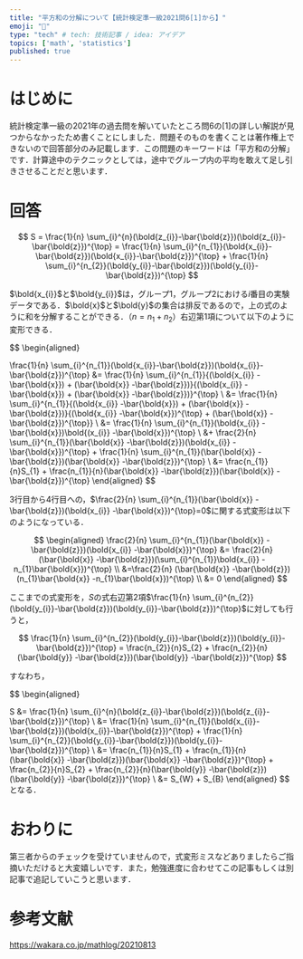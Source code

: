 ```yaml
---
title: "平方和の分解について【統計検定準一級2021問6[1]から】"
emoji: "💨"
type: "tech" # tech: 技術記事 / idea: アイデア
topics: ['math', 'statistics']
published: true
---
```

# はじめに
統計検定準一級の2021年の過去問を解いていたところ問6の[1]の詳しい解説が見つからなかったため書くことにしました．問題そのものを書くことは著作権上できないので回答部分のみ記載します．この問題のキーワードは「平方和の分解」です．計算途中のテクニックとしては，途中でグループ内の平均を敢えて足し引きさせることだと思います．

# 回答

$$ S = \frac{1}{n} \sum_{i}^{n}(\bold{z_{i}}-\bar{\bold{z}})(\bold{z_{i}}-\bar{\bold{z}})^{\top} = \frac{1}{n} \sum_{i}^{n_{1}}(\bold{x_{i}}-\bar{\bold{z}})(\bold{x_{i}}-\bar{\bold{z}})^{\top} + \frac{1}{n} \sum_{i}^{n_{2}}(\bold{y_{i}}-\bar{\bold{z}})(\bold{y_{i}}-\bar{\bold{z}})^{\top} $$

$\bold{x_{i}}$と$\bold{y_{i}}$は，グループ1，グループ2における$i$番目の実験データである．$\bold{x}$と$\bold{y}$の集合は排反であるので，上の式のように和を分解することができる．（$n = n_{1} + n_{2}$）右辺第1項について以下のように変形できる．

$$
\begin{aligned}

\frac{1}{n} \sum_{i}^{n_{1}}(\bold{x_{i}}-\bar{\bold{z}})(\bold{x_{i}}-\bar{\bold{z}})^{\top} &= \frac{1}{n} \sum_{i}^{n_{1}}\{(\bold{x_{i}} -\bar{\bold{x}}) + (\bar{\bold{x}} -\bar{\bold{z}})\}\{(\bold{x_{i}} -\bar{\bold{x}}) + (\bar{\bold{x}} -\bar{\bold{z}})\}^{\top} \\
&= \frac{1}{n} \sum_{i}^{n_{1}}\{(\bold{x_{i}} -\bar{\bold{x}}) + (\bar{\bold{x}} -\bar{\bold{z}})\}\{(\bold{x_{i}} -\bar{\bold{x}})^{\top} + (\bar{\bold{x}} -\bar{\bold{z}})^{\top}\} \\
&= \frac{1}{n} \sum_{i}^{n_{1}}(\bold{x_{i}} -\bar{\bold{x}})\bold{(x_{i}} -\bar{\bold{x}})^{\top} \\
&+ \frac{2}{n} \sum_{i}^{n_{1}}(\bar{\bold{x}} -\bar{\bold{z}})(\bold{x_{i}} -\bar{\bold{x}})^{\top} + \frac{1}{n} \sum_{i}^{n_{1}}(\bar{\bold{x}} -\bar{\bold{z}})(\bar{\bold{x}} -\bar{\bold{z}})^{\top} \\
&= \frac{n_{1}}{n}S_{1} + \frac{n_{1}}{n}(\bar{\bold{x}} -\bar{\bold{z}})(\bar{\bold{x}} -\bar{\bold{z}})^{\top}
\end{aligned}
$$

3行目から4行目への，$\frac{2}{n} \sum_{i}^{n_{1}}(\bar{\bold{x}} -\bar{\bold{z}})(\bold{x_{i}} -\bar{\bold{x}})^{\top}=0$に関する式変形は以下のようになっている．

$$
\begin{aligned}
\frac{2}{n} \sum_{i}^{n_{1}}(\bar{\bold{x}} -\bar{\bold{z}})(\bold{x_{i}} -\bar{\bold{x}})^{\top} &= \frac{2}{n} (\bar{\bold{x}} -\bar{\bold{z}})(\sum_{i}^{n_{1}}\bold{x_{i}} -n_{1}\bar{\bold{x}})^{\top} \\
&=\frac{2}{n} (\bar{\bold{x}} -\bar{\bold{z}})(n_{1}\bar{\bold{x}} -n_{1}\bar{\bold{x}})^{\top} \\
&= 0
\end{aligned}
$$

ここまでの式変形を，$S$の式右辺第2項$\frac{1}{n} \sum_{i}^{n_{2}}(\bold{y_{i}}-\bar{\bold{z}})(\bold{y_{i}}-\bar{\bold{z}})^{\top}$に対しても行うと，

$$
\frac{1}{n} \sum_{i}^{n_{2}}(\bold{y_{i}}-\bar{\bold{z}})(\bold{y_{i}}-\bar{\bold{z}})^{\top} = \frac{n_{2}}{n}S_{2} + \frac{n_{2}}{n}(\bar{\bold{y}} -\bar{\bold{z}})(\bar{\bold{y}} -\bar{\bold{z}})^{\top}
$$

すなわち，

$$
\begin{aligned}

S &= \frac{1}{n} \sum_{i}^{n}(\bold{z_{i}}-\bar{\bold{z}})(\bold{z_{i}}-\bar{\bold{z}})^{\top} \\
&= \frac{1}{n} \sum_{i}^{n_{1}}(\bold{x_{i}}-\bar{\bold{z}})(\bold{x_{i}}-\bar{\bold{z}})^{\top} + \frac{1}{n} \sum_{i}^{n_{2}}(\bold{y_{i}}-\bar{\bold{z}})(\bold{y_{i}}-\bar{\bold{z}})^{\top} \\
&= \frac{n_{1}}{n}S_{1} + \frac{n_{1}}{n}(\bar{\bold{x}} -\bar{\bold{z}})(\bar{\bold{x}} -\bar{\bold{z}})^{\top} + \frac{n_{2}}{n}S_{2} + \frac{n_{2}}{n}(\bar{\bold{y}} -\bar{\bold{z}})(\bar{\bold{y}} -\bar{\bold{z}})^{\top} \\
&= S_{W} + S_{B}
\end{aligned}
$$
となる．

# おわりに
第三者からのチェックを受けていませんので，式変形ミスなどありましたらご指摘いただけると大変嬉しいです．また，勉強進度に合わせてこの記事もしくは別記事で追記していこうと思います．

# 参考文献
https://wakara.co.jp/mathlog/20210813

